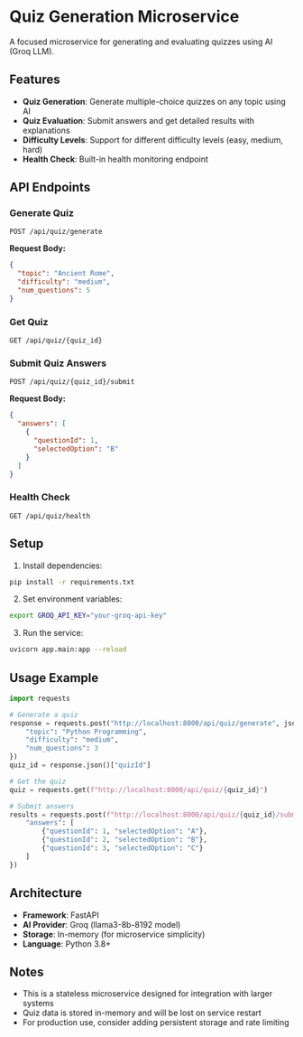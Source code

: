 # Quiz Generation Microservice

A focused microservice for generating and evaluating quizzes using AI (Groq LLM).

## Features

- **Quiz Generation**: Generate multiple-choice quizzes on any topic using AI
- **Quiz Evaluation**: Submit answers and get detailed results with explanations
- **Difficulty Levels**: Support for different difficulty levels (easy, medium, hard)
- **Health Check**: Built-in health monitoring endpoint

## API Endpoints

### Generate Quiz
```
POST /api/quiz/generate
```
**Request Body:**
```json
{
  "topic": "Ancient Rome",
  "difficulty": "medium",
  "num_questions": 5
}
```

### Get Quiz
```
GET /api/quiz/{quiz_id}
```

### Submit Quiz Answers
```
POST /api/quiz/{quiz_id}/submit
```
**Request Body:**
```json
{
  "answers": [
    {
      "questionId": 1,
      "selectedOption": "B"
    }
  ]
}
```

### Health Check
```
GET /api/quiz/health
```

## Setup

1. Install dependencies:
```bash
pip install -r requirements.txt
```

2. Set environment variables:
```bash
export GROQ_API_KEY="your-groq-api-key"
```

3. Run the service:
```bash
uvicorn app.main:app --reload
```

## Usage Example

```python
import requests

# Generate a quiz
response = requests.post("http://localhost:8000/api/quiz/generate", json={
    "topic": "Python Programming",
    "difficulty": "medium",
    "num_questions": 3
})
quiz_id = response.json()["quizId"]

# Get the quiz
quiz = requests.get(f"http://localhost:8000/api/quiz/{quiz_id}")

# Submit answers
results = requests.post(f"http://localhost:8000/api/quiz/{quiz_id}/submit", json={
    "answers": [
        {"questionId": 1, "selectedOption": "A"},
        {"questionId": 2, "selectedOption": "B"},
        {"questionId": 3, "selectedOption": "C"}
    ]
})
```

## Architecture

- **Framework**: FastAPI
- **AI Provider**: Groq (llama3-8b-8192 model)
- **Storage**: In-memory (for microservice simplicity)
- **Language**: Python 3.8+

## Notes

- This is a stateless microservice designed for integration with larger systems
- Quiz data is stored in-memory and will be lost on service restart
- For production use, consider adding persistent storage and rate limiting
